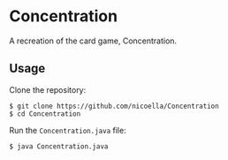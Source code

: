 # Concentration
A recreation of the card game, Concentration.

## Usage
Clone the repository:
```
$ git clone https://github.com/nicoella/Concentration
$ cd Concentration
```

Run the `Concentration.java` file:
```
$ java Concentration.java
```
